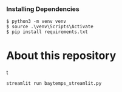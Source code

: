 ### Installing Dependencies

```
$ python3 -m venv venv
$ source .\venv\Scripts\Activate
$ pip install requirements.txt
```

# About this repository

t

`streamlit run baytemps_streamlit.py`